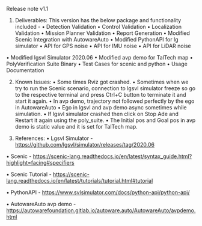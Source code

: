 Release note v1.1

1. Deliverables:
This version has the below package and functionality included -
  • Detection Validation
  • Control Validation
  • Localization Validation
  • Mission Planner Validation
  • Report Generation
  • Modified Scenic Integration with AutowareAuto
  • Modified PythonAPI for lg simulator
      • API for GPS noise 
      • API for IMU noise 
      • API for LiDAR noise

  • Modified lgsvl Simulator 2020.06
  • Modified avp demo for TalTech map 
  • PolyVerification Suite Binary
  • Test Cases for scenic and python
  • Usage Documentation

2. Known Issues:
  • Some times Rviz got crashed.
  • Sometimes when we try to run the Scenic scenario, connection to lgsvl simulator freeze so go to the respective terminal and press Ctrl+C button to terminate it and start it again.
  • In avp demo, trajectory not followed perfectly by the ego in AutowareAuto
  • Ego in lgsvl and avp demo async sometimes while simulation.
  • If lgsvl simulator crashed then click on Stop Ade and Restart it again using the poly_suite.
  • The Initial pos and Goal pos in avp demo is static value and it is set for TalTech map.

3. References:
  • Lgsvl Simulator - https://github.com/lgsvl/simulator/releases/tag/2020.06

  • Scenic - https://scenic-lang.readthedocs.io/en/latest/syntax_guide.html?highlight=facing#specifiers

  • Scenic Tutorial - https://scenic-lang.readthedocs.io/en/latest/tutorials/tutorial.html#tutorial

  • PythonAPI - https://www.svlsimulator.com/docs/python-api/python-api/

  • AutowareAuto avp demo - https://autowarefoundation.gitlab.io/autoware.auto/AutowareAuto/avpdemo.html